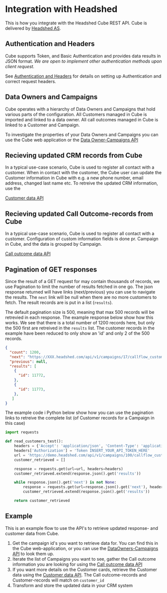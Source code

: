 # Integration with Headshed

This is how you integrate with the Headshed Cube REST API. 
Cube is delivered by [Headshed AS](http://www.headshed.no).

## Authentication and Headers

Cube supports Token, and Basic Authentication and provides data results in JSON format.
_We are open to implement other authentication methods upon client request._

See [Authentication and Headers](https://github.com/Headshed/cube-integration/blob/master/AuthenticationAndHeaders.md) for details on setting up Authentication and correct request headers.

## Data Owners and Campaigns
Cube operates with a hierarchy of Data Owners and Campaigns that hold various parts of the configuration.
All Customers managed in Cube is imported and linked to a data owner. 
All call outcomes managed in Cube is linked to a Customer and Campaign.

To investigate the properties of your Data Owners and Campaigns you can use the Cube web application or the 
[Data Owner-Campaigns API](https://github.com/Headshed/cube-integration/blob/master/CampaignStructure.md)


## Recieving updated CRM records from Cube
In a typical use-case scenario, Cube is used to register all contact with a customer. When in contact with the customer, the Cube user can update the Customer information in Cube with e.g. a new phone number, email address, changed last name etc. To retreive the updated CRM information, use the

[Customer data API](CustomerData.md)

## Recieving updated Call Outcome-records from Cube
In a typical use-case scenario, Cube is used to register all contact with a customer. Configuration of custom information fields is done pr. Campaign in Cube, and the data is grouped by Campaign.

[Call outcome data API](https://github.com/Headshed/cube-integration/blob/master/CallOutcomeData.md)

## Pagination of GET responses
Since the result of a GET request for may contain thousands of records, we use Pagination to limit the number of results fetched in one go. The json response returned will have links (next/previous) you can use to navigate the results. The ``next`` link will be null when there are no more customers to fetch. The result records are is put in a list (``results``).

The default pagination size is 500, meaning that max 500 records will be retrevied in each response.
The example response below show how this works. We see that there is a total number of 1200 records here, but only the 500 first are retreived in the ``results`` list. The customer records in the example have been reduced to only show an 'id' and only 2 of the 500 records.

```json
{
  "count": 1200,
  "next": "https://XXX.headshed.com/api/v1/campaigns/17/callflow_customers/?page=2",
  "previous": null,
  "results": [
    {
      "id": 11772,
    },
    {
      "id": 11773,
    },    
   ]
}   
```



The example code i Python below show how you can use the pagination links to retreive the complete list (of Customer records for a Campaign in this case)
```python
import requests

def read_customers_test():
    headers = {'Accept': 'application/json', 'Content-Type': 'application/json'}
    headers['Authorization'] = 'Token INSERT_YOUR_API_TOKEN_HERE'
    url = 'https://demo.headshed.com/api/v1/campaigns/100/callflow_customers/'
    customer_retrieved = []

    response = requests.get(url=url, headers=headers)
    customer_retrieved.extend(response.json().get('results'))

    while response.json().get('next') is not None:
        response = requests.get(url=response.json().get('next'), headers=headers)
        customer_retrieved.extend(response.json().get('results'))

    return customer_retrieved
```
## Example
This is an example flow to use the API's to retrieve updated response- and customer data from Cube.

1. Get the campaign id's you want to retrieve data for. You can find this in the Cube web-application, or you can use the [DataOwners-Campaigns API](https://github.com/Headshed/cube-integration/blob/master/CampaignStructure.md) to look them up.
2. Iterate the list of Campaigns you want to see, gather the Call outcome information you are looking for using the [Call outcome data API](https://github.com/Headshed/cube-integration/blob/master/CallOutcomes.md)
3. If you want more details on the Customer cards, retrieve the Customer data using the [Customer data API](https://github.com/Headshed/cube-integration/blob/master/CRMCustomerData.md). The Call outcome-records and Customer-records will match on ` customer_id `
4. Transform and store the updated data in your CRM system
